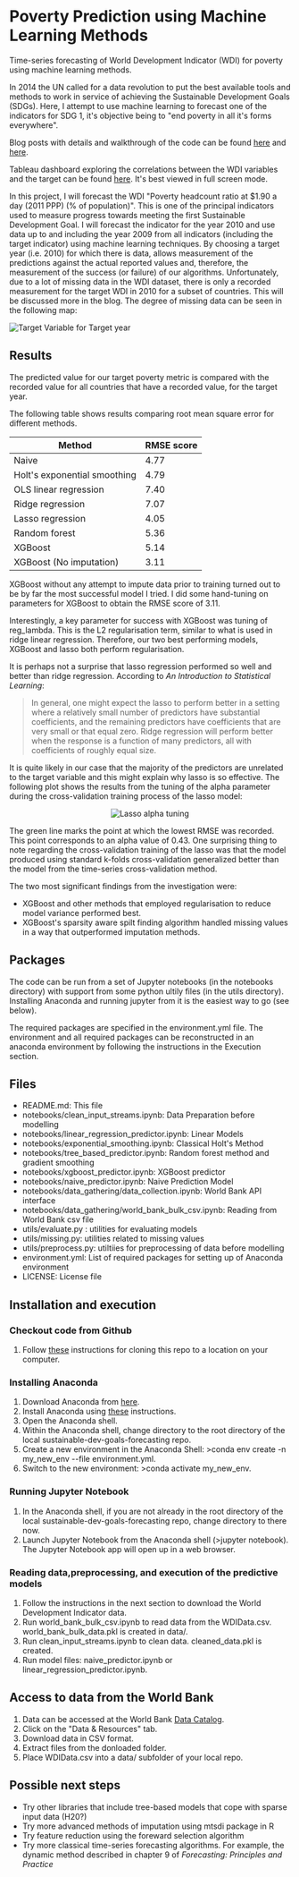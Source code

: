 # Poverty Prediction using Machine Learning Methods 
Time-series forecasting of World Development Indicator (WDI) for poverty using machine learning methods.

In 2014 the UN called for a data revolution to put the best available tools and methods to work in service of achieving the Sustainable Development Goals (SDGs). Here, I attempt to use machine learning to forecast one of the indicators for SDG 1, it's objective being to "end poverty in all it's forms everywhere".

Blog posts with details and walkthrough of the code can be found [here](https://medium.com/@fergus.oboyle/can-machine-learning-be-used-to-forecast-poverty-c7a54bbd6e6c) and [here](https://medium.com/@fergus.oboyle/classical-time-series-vs-machine-learning-methods-80290850bd5b).

Tableau dashboard exploring the correlations between the WDI variables and the target can be found [here](https://public.tableau.com/views/WorldDevelopmentIndicators_15628521058330/Dashboard1?:embed=y&:display_count=yes&publish=yes&:origin=viz_share_link). It's best viewed in full screen mode.

In this project, I will forecast the WDI "Poverty headcount ratio at $1.90 a day (2011 PPP) (% of population)". This is one of the principal indicators used to measure progress towards meeting the first Sustainable Development Goal. I will forecast the indicator for the year 2010 and use data up to and including the year 2009 from all indicators (including the target indicator) using machine learning techniques. By choosing a target year (i.e. 2010) for which there is data, allows measurement of the predictions against the actual reported values and, therefore, the measurement of the success (or failure) of our algorithms. Unfortunately, due to a lot of missing data in the WDI dataset, there is only a recorded measurement for the target WDI in 2010 for a subset of countries. This will be discussed more in the blog. The degree of  missing data can be seen in the following map:

![Target Variable for Target year](world_image.png)

## Results

The predicted value for our target poverty metric is compared with the recorded value for all countries that have a recorded value, for the target year.

The following table shows results comparing root mean square error for different methods.

| Method | RMSE score |
| ------ | -----------|
| Naive  | 4.77 |
| Holt's exponential smoothing | 4.79 |
| OLS linear regression | 7.40 |
| Ridge regression | 7.07 |
| Lasso regression | 4.05 |
| Random forest | 5.36 |
| XGBoost | 5.14 |
| XGBoost (No imputation) | 3.11 |

XGBoost without any attempt to impute data prior to training turned out to be by far the most successful model I tried. I did some hand-tuning on parameters for XGBoost to obtain the RMSE score of 3.11.

Interestingly, a key parameter for success with XGBoost was tuning of reg_lambda. This is the L2 regularisation term, similar to what is used in ridge linear regression. Therefore, our two best performing models, XGBoost and lasso both perform regularisation.

It is perhaps not a surprise that lasso regression performed so well and better than ridge regression. According to *An Introduction to Statistical Learning*:

> In general, one might expect the lasso to perform better in a setting where a relatively small number of predictors have substantial 
> coefficients, and the remaining predictors have coefficients that are very small or that equal zero. Ridge regression will perform 
> better when the response is a function of many predictors, all with coefficients of roughly equal size.

It is quite likely in our case that the majority of the predictors are unrelated to the target variable and this might explain why 
lasso is so effective. The following plot shows the results from the tuning of the alpha parameter during the cross-validation 
training process of the lasso model:

<p align="center">
  <img src="RMSE_lasso_alpha.png?raw=true" alt="Lasso alpha tuning"/>
</p>

The green line marks the point at which the lowest RMSE was recorded. This point corresponds to an alpha value of 0.43.
One surprising thing to note regarding the cross-validation training of the lasso was that the model produced using standard k-folds cross-validation generalized better than the model from the time-series cross-validation method.

The two most significant findings from the investigation were:

* XGBoost and other methods that employed regularisation to reduce model variance performed best.
* XGBoost's sparsity aware spilt finding algorithm handled missing values in a way that outperformed imputation methods.

## Packages

The code can be run from a set of Jupyter notebooks (in the notebooks directory) with support from some python ultily files (in the utils directory). Installing Anaconda and running jupyter from it is the easiest way to go (see below).

The required packages are specified in the environment.yml file. The environment and all required packages can be reconstructed in an anaconda environment by following the instructions in the Execution section. 

## Files

* README.md: This file    
* notebooks/clean_input_streams.ipynb: Data Preparation before modelling   
* notebooks/linear_regression_predictor.ipynb: Linear Models 
* notebooks/exponential_smoothing.ipynb: Classical Holt's Method
* notebooks/tree_based_predictor.ipynb: Random forest method and gradient smoothing
* notebooks/xgboost_predictor.ipynb: XGBoost predictor
* notebooks/naive_predictor.ipynb: Naive Prediction Model  
* notebooks/data_gathering/data_collection.ipynb: World Bank API interface   
* notebooks/data_gathering/world_bank_bulk_csv.ipynb: Reading from World Bank csv file 
* utils/evaluate.py : utilities for evaluating models  
* utils/missing.py: utilities related to missing values  
* utils/preprocess.py: utiltiies for preprocessing of data before modelling   
* environment.yml: List of required packages for setting up of Anaconda environment  
* LICENSE: License file   

## Installation and execution

### Checkout code from Github

1. Follow [these](https://help.github.com/en/articles/cloning-a-repository) instructions for cloning this repo to a location on your computer.

### Installing Anaconda

1. Download Anaconda from [here](https://www.anaconda.com/distribution/).
2. Install Anaconda using [these](https://docs.anaconda.com/anaconda/install/) instructions.
3. Open the Anaconda shell.
3. Within the Anaconda shell, change directory to the root directory of the local sustainable-dev-goals-forecasting repo.
4. Create a new environment in the Anaconda Shell: >conda env create -n my_new_env --file environment.yml.
5. Switch to the new environment: >conda activate my_new_env.

### Running Jupyter Notebook

1. In the Anaconda shell, if you are not already in the root directory of the local sustainable-dev-goals-forecasting repo, change directory to there now.
2. Launch Jupyter Notebook from the Anaconda shell (>jupyter notebook). The Jupyter Notebook app will open up in a web browser. 

### Reading data,preprocessing, and execution of the predictive models

1. Follow the instructions in the next section to download the World Development Indicator data.
2. Run world_bank_bulk_csv.ipynb to read data from the WDIData.csv. world_bank_bulk_data.pkl is created in data/.
3. Run clean_input_streams.ipynb to clean data. cleaned_data.pkl is created.
4. Run model files: naive_predictor.ipynb or linear_regression_predictor.ipynb.

## Access to data from the World Bank

1. Data can be accessed at the World Bank [Data Catalog](https://datacatalog.worldbank.org/dataset/world-development-indicators).
2. Click on the "Data & Resources" tab.
3. Download data in CSV format.
4. Extract files from the donloaded folder.
5. Place WDIData.csv into a data/ subfolder of your local repo.

## Possible next steps

* Try other libraries that include tree-based models that cope with sparse input data (H20?) 
* Try more advanced methods of imputation using mtsdi package in R  
* Try feature reduction using the foreward selection algorithm    
* Try  more classical time-series forecasting algorithms. For example, the dynamic method described in chapter 9 of *Forecasting: Principles and Practice*  

